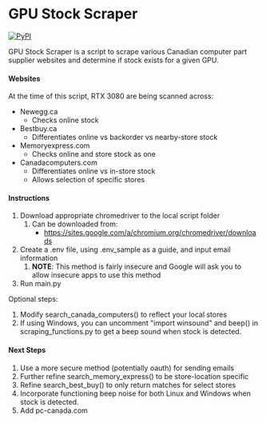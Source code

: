 # GPU Stock Scraper

[![PyPI](https://img.shields.io/badge/Python-3.9-green.svg)]()

GPU Stock Scraper is a script to scrape various Canadian computer part supplier websites
and determine if stock exists for a given GPU.

#### Websites ####

At the time of this script, RTX 3080 are being scanned across:
* Newegg.ca
    * Checks online stock
* Bestbuy.ca
    * Differentiates online vs backorder vs nearby-store stock
* Memoryexpress.com
    * Checks online and store stock as one
* Canadacomputers.com
    * Differentiates online vs in-store stock
    * Allows selection of specific stores

#### Instructions ####
1. Download appropriate chromedriver to the local script folder
    1. Can be downloaded from:
        * https://sites.google.com/a/chromium.org/chromedriver/downloads
2. Create a .env file, using .env_sample as a guide, and input email information 
    1. **NOTE**: This method is fairly insecure and Google will ask you to allow insecure apps to use this method
3. Run main.py

Optional steps:
1. Modify search_canada_computers() to reflect your local stores
2. If using Windows, you can uncomment "import winsound" and beep() in scraping_functions.py to get 
a beep sound when stock is detected.

#### Next Steps ######
1. Use a more secure method (potentially oauth) for sending emails
2. Further refine search_memory_express() to be store-location specific
3. Refine search_best_buy() to only return matches for select stores
4. Incorporate functioning beep noise for both Linux and Windows when stock is detected.
5. Add pc-canada.com

